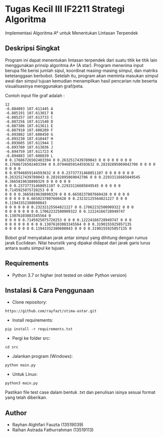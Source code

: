 # Tugas Kecil III IF2211 Strategi Algoritma
Implementasi Algoritma A* untuk Menentukan Lintasan Terpendek

## Deskripsi Singkat
Program ini dapat menentukan lintasan terpendek dari suatu titik ke titik lain menggunakan prinsip algoritma A* (A star). Program menerima input berupa file berisi jumlah sipul, koordinat masing-masing simpul, dan matriks ketetanggaan berbobot. Setelah itu, program akan meminta masukan simpul awal dan simpul tujuan kemudian menampilkan hasil pencarian rute beserta visualisasinya menggunakan graf/peta.

Contoh input file graf adalah :
```
12
-6.884893 107.611445 A
-6.885191 107.613017 B
-6.885257 107.613733 C
-6.887256 107.611540 D
-6.887386 107.613611 E
-6.887910 107.608289 F
-6.893882 107.608450 G
-6.893230 107.610447 H
-6.893605 107.611944 I
-6.893780 107.613036 J
-6.894759 107.611723 K
-6.894883 107.608839 L
0 0.17686726502403394 0 0.2632517439789043 0 0 0 0 0 0 0 0
0.17686726502403394 0 0.07946859144593632 0.28192895069042706 0 0 0 0 0 0 0 0
0 0.07946859144593632 0 0 0.23737731468051107 0 0 0 0 0 0 0
0.2632517439789043 0.28192895069042706 0 0 0.22933116685049545 0.3665819638890329 0 0 0 0 0 0
0 0 0.23737731468051107 0.22933116685049545 0 0 0 0 0 0.7145925075720253 0 0
0 0 0 0.3665819638890329 0 0 0.6650237807660428 0 0 0 0 0
0 0 0 0 0 0.6650237807660428 0 0.23232125564821227 0 0 0 0.11943352380600843
0 0 0 0 0 0 0.23232125564821227 0 0.17062232500909322 0 0 0
0 0 0 0 0 0 0 0.17062232500909322 0 0.12224166728949747 0.13076103083345564 0
0 0 0 0 0.7145925075720253 0 0 0 0.12224166728949747 0 0 0
0 0 0 0 0 0 0 0 0.13076103083345564 0 0 0.3190155925057135
0 0 0 0 0 0 0.11943352380600843 0 0 0 0.3190155925057135 0
```
Bobot graf menyatakan jarak antar simpul yang dihitung dengan rumus jarak Euclidean. Nilai heuristik yang dipakai didapat dari jarak garis lurus antara suatu simpul ke tujuan.


## Requirements
* Python 3.7 or higher (not tested on older Python version)

## Instalasi & Cara Penggunaan
* Clone repository:
```
https://github.com/rayfazt/stima-astar.git
```
* Install requirements:
```
pip install -r requirements.txt
```
* Pergi ke folder src:
```
cd src
```
* Jalankan program (Windows):
```
python main.py
```
* Untuk Linux:
```
python3 main.py
```

Pastikan file test case dalam bentuk .txt dan penulisan isinya sesuai format yang telah diberikan.

## Author
* Rayhan Alghifari Fauzta (13519039)
* Raihan Astrada Fathurrahman (13519113)
